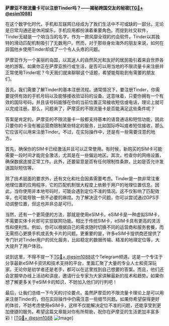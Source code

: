 **萨摩亚不限流量卡可以注册Tinder吗？——揭秘跨国交友的秘密[[TG💪+ @esim1088](https://t.me/s/esim1088)]**

在这个数字化时代，手机和互联网已经成为了我们生活中不可或缺的一部分。无论是日常沟通还是休闲娱乐，手机应用都扮演着重要角色。而提到社交软件，Tinder无疑是一个响当当的名字。作为一款风靡全球的约会软件，Tinder以其独特的滑动匹配机制吸引了无数用户。然而，对于那些身处海外的朋友来说，如何在异国他乡使用Tinder却成了一个令人头疼的问题。

萨摩亚作为一个美丽的岛国，以其迷人的自然风光和友好的居民吸引着来自世界各地的游客。如果你正在萨摩亚旅行或生活，是否可以用当地的不限流量卡来注册并正常使用Tinder呢？今天我们就来聊聊这个话题，希望能帮助到有需要的朋友们。

首先，我们需要了解Tinder的基本注册流程。通常情况下，要注册Tinder，你需要提供有效的手机号码以及能够接收验证码的设备。这意味着，只要你拥有一个有效的国际号码，并且该号码能够在你的当前位置正常接收短信或电话，理论上就可以完成注册。那么，问题来了，萨摩亚的不限流量卡是否能满足这些条件呢？

答案是肯定的。萨摩亚的不限流量卡一般都支持基本的语音通话和短信功能，因此只要你的卡没有被运营商限制某些特定的服务，比如国际呼叫或者短信接收，那么它应该可以用来注册Tinder。不过，在实际操作中，还是有一些需要注意的地方。

首先，确保你的SIM卡已经激活并且可以正常使用。有时候，新购买的SIM卡可能需要一段时间才能完全激活，尤其是在一些偏远地区。其次，检查你的网络设置，确保数据连接正常工作。此外，还要留意是否有任何限制性条款，比如是否允许发送国际短信等。

除了技术层面的要求外，还有文化和社会因素需要考虑。Tinder是一款非常注重地理位置的应用程序，它的匹配机制很大程度上依赖于用户的地理位置信息。因此，当你使用非本地号码时，可能会遇到定位不准的情况。这不仅影响了匹配效率，也可能导致一些不必要的麻烦。为了解决这个问题，你可以尝试通过GPS手动调整位置，但这也并非总是可行。

当然，还有一个更简便的方法，那就是使用eSIM卡。eSIM卡是一种虚拟SIM卡，不需要实体卡片即可实现联网功能。相比于传统SIM卡，eSIM卡具有更高的灵活性和便利性。例如，你可以根据自己的需求随时切换不同的运营商和服务套餐，而无需担心更换手机或丢失卡片的问题。更重要的是，许多eSIM卡提供商还提供了专门针对Tinder用户的优化服务，比如稳定的数据传输、精准的地理定位等，大大提升了用户体验。

说到这里，不得不提一下[TG💪+ @esim1088](https://t.me/s/esim1088)这个Telegram频道。这是一个专注于分享最新eSIM卡资讯和技术支持的平台，里面汇聚了大量的专业人士和资深玩家。无论你是初学者还是老手，都可以在这里找到自己想要的答案。而且，他们还会定期举办线上活动和讲座，邀请行业专家为大家讲解最新的技术和趋势。如果你想了解更多关于eSIM卡的知识，不妨加入他们的行列吧！

最后，让我们总结一下今天的讨论要点。虽然萨摩亚的不限流量卡理论上是可以用来注册Tinder的，但在实际操作中仍需注意一些细节问题。如果你希望获得更好的体验，不妨考虑使用eSIM卡，这样不仅能解决定位不准的问题，还能享受到更加便捷的服务。希望这篇文章能对你有所帮助，祝你在萨摩亚的生活更加丰富多彩！[[TG💪+ @esim1088](https://t.me/s/esim1088) ![Image](https://i.postimg.cc/4NQfJmqS/Snipaste-2025-05-13-00-14-12.png)]